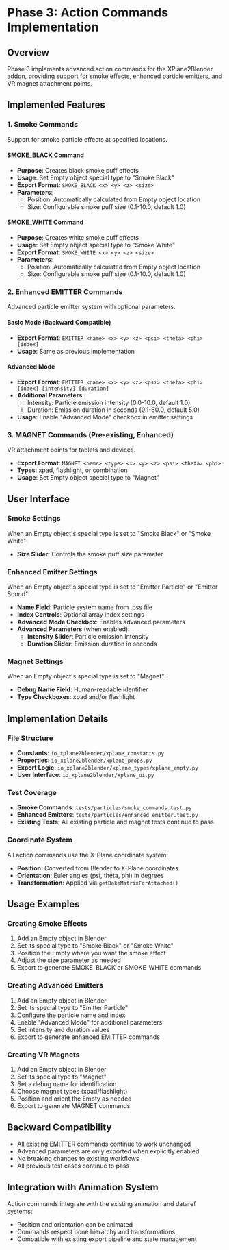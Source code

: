 # Phase 3: Action Commands Implementation

## Overview
Phase 3 implements advanced action commands for the XPlane2Blender addon, providing support for smoke effects, enhanced particle emitters, and VR magnet attachment points.

## Implemented Features

### 1. Smoke Commands
Support for smoke particle effects at specified locations.

#### SMOKE_BLACK Command
- **Purpose**: Creates black smoke puff effects
- **Usage**: Set Empty object special type to "Smoke Black"
- **Export Format**: `SMOKE_BLACK <x> <y> <z> <size>`
- **Parameters**:
  - Position: Automatically calculated from Empty object location
  - Size: Configurable smoke puff size (0.1-10.0, default 1.0)

#### SMOKE_WHITE Command
- **Purpose**: Creates white smoke puff effects
- **Usage**: Set Empty object special type to "Smoke White"
- **Export Format**: `SMOKE_WHITE <x> <y> <z> <size>`
- **Parameters**:
  - Position: Automatically calculated from Empty object location
  - Size: Configurable smoke puff size (0.1-10.0, default 1.0)

### 2. Enhanced EMITTER Commands
Advanced particle emitter system with optional parameters.

#### Basic Mode (Backward Compatible)
- **Export Format**: `EMITTER <name> <x> <y> <z> <psi> <theta> <phi> [index]`
- **Usage**: Same as previous implementation

#### Advanced Mode
- **Export Format**: `EMITTER <name> <x> <y> <z> <psi> <theta> <phi> [index] [intensity] [duration]`
- **Additional Parameters**:
  - Intensity: Particle emission intensity (0.0-10.0, default 1.0)
  - Duration: Emission duration in seconds (0.1-60.0, default 5.0)
- **Usage**: Enable "Advanced Mode" checkbox in emitter settings

### 3. MAGNET Commands (Pre-existing, Enhanced)
VR attachment points for tablets and devices.

- **Export Format**: `MAGNET <name> <type> <x> <y> <z> <psi> <theta> <phi>`
- **Types**: xpad, flashlight, or combination
- **Usage**: Set Empty object special type to "Magnet"

## User Interface

### Smoke Settings
When an Empty object's special type is set to "Smoke Black" or "Smoke White":
- **Size Slider**: Controls the smoke puff size parameter

### Enhanced Emitter Settings
When an Empty object's special type is set to "Emitter Particle" or "Emitter Sound":
- **Name Field**: Particle system name from .pss file
- **Index Controls**: Optional array index settings
- **Advanced Mode Checkbox**: Enables advanced parameters
- **Advanced Parameters** (when enabled):
  - **Intensity Slider**: Particle emission intensity
  - **Duration Slider**: Emission duration in seconds

### Magnet Settings
When an Empty object's special type is set to "Magnet":
- **Debug Name Field**: Human-readable identifier
- **Type Checkboxes**: xpad and/or flashlight

## Implementation Details

### File Structure
- **Constants**: `io_xplane2blender/xplane_constants.py`
- **Properties**: `io_xplane2blender/xplane_props.py`
- **Export Logic**: `io_xplane2blender/xplane_types/xplane_empty.py`
- **User Interface**: `io_xplane2blender/xplane_ui.py`

### Test Coverage
- **Smoke Commands**: `tests/particles/smoke_commands.test.py`
- **Enhanced Emitters**: `tests/particles/enhanced_emitter.test.py`
- **Existing Tests**: All existing particle and magnet tests continue to pass

### Coordinate System
All action commands use the X-Plane coordinate system:
- **Position**: Converted from Blender to X-Plane coordinates
- **Orientation**: Euler angles (psi, theta, phi) in degrees
- **Transformation**: Applied via `getBakeMatrixForAttached()`

## Usage Examples

### Creating Smoke Effects
1. Add an Empty object in Blender
2. Set its special type to "Smoke Black" or "Smoke White"
3. Position the Empty where you want the smoke effect
4. Adjust the size parameter as needed
5. Export to generate SMOKE_BLACK or SMOKE_WHITE commands

### Creating Advanced Emitters
1. Add an Empty object in Blender
2. Set its special type to "Emitter Particle"
3. Configure the particle name and index
4. Enable "Advanced Mode" for additional parameters
5. Set intensity and duration values
6. Export to generate enhanced EMITTER commands

### Creating VR Magnets
1. Add an Empty object in Blender
2. Set its special type to "Magnet"
3. Set a debug name for identification
4. Choose magnet types (xpad/flashlight)
5. Position and orient the Empty as needed
6. Export to generate MAGNET commands

## Backward Compatibility
- All existing EMITTER commands continue to work unchanged
- Advanced parameters are only exported when explicitly enabled
- No breaking changes to existing workflows
- All previous test cases continue to pass

## Integration with Animation System
Action commands integrate with the existing animation and dataref systems:
- Position and orientation can be animated
- Commands respect bone hierarchy and transformations
- Compatible with existing export pipeline and state management